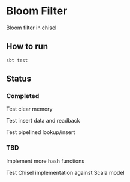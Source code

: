 # Bloom Filter

Bloom filter in chisel

## How to run
```sbt test```

## Status
### Completed
Test clear memory

Test insert data and readback

Test pipelined lookup/insert

### TBD

Implement more hash functions

Test Chisel implementation against Scala model
